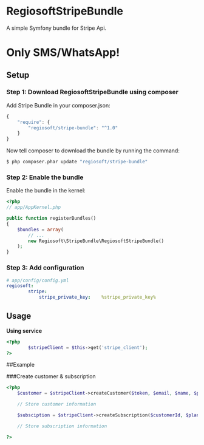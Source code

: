 # RegiosoftStripeBundle
A simple Symfony bundle for Stripe Api.

# Only SMS/WhatsApp!

## Setup

### Step 1: Download RegiosoftStripeBundle using composer

Add Stripe Bundle in your composer.json:

```js
{
    "require": {
        "regiosoft/stripe-bundle": "^1.0"
    }
}
```

Now tell composer to download the bundle by running the command:

``` bash
$ php composer.phar update "regiosoft/stripe-bundle"
```


### Step 2: Enable the bundle

Enable the bundle in the kernel:

``` php
<?php
// app/AppKernel.php

public function registerBundles()
{
    $bundles = array(
        // ...
        new Regiosoft\StripeBundle\RegiosoftStripeBundle()
    );
}
```

### Step 3: Add configuration

``` yml
# app/config/config.yml
regiosoft:
        stripe:
            stripe_private_key:    %stripe_private_key%
```

## Usage

**Using service**

``` php
<?php
        $stripeClient = $this->get('stripe_client');
?>
```

##Example

###Create customer & subscription
``` php
<?php 
    $customer = $stripeClient->createCustomer($token, $email, $name, $phone);

    // Store customer information

    $subsciption = $stripeClient->createSubscription($customerId, $planId);

    // Store subscription information

?>
```
